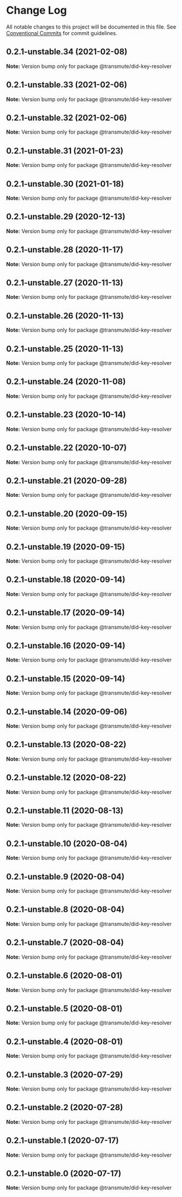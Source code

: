 # Change Log

All notable changes to this project will be documented in this file.
See [Conventional Commits](https://conventionalcommits.org) for commit guidelines.

## 0.2.1-unstable.34 (2021-02-08)

**Note:** Version bump only for package @transmute/did-key-resolver





## 0.2.1-unstable.33 (2021-02-06)

**Note:** Version bump only for package @transmute/did-key-resolver





## 0.2.1-unstable.32 (2021-02-06)

**Note:** Version bump only for package @transmute/did-key-resolver





## 0.2.1-unstable.31 (2021-01-23)

**Note:** Version bump only for package @transmute/did-key-resolver





## 0.2.1-unstable.30 (2021-01-18)

**Note:** Version bump only for package @transmute/did-key-resolver





## 0.2.1-unstable.29 (2020-12-13)

**Note:** Version bump only for package @transmute/did-key-resolver





## 0.2.1-unstable.28 (2020-11-17)

**Note:** Version bump only for package @transmute/did-key-resolver





## 0.2.1-unstable.27 (2020-11-13)

**Note:** Version bump only for package @transmute/did-key-resolver





## 0.2.1-unstable.26 (2020-11-13)

**Note:** Version bump only for package @transmute/did-key-resolver





## 0.2.1-unstable.25 (2020-11-13)

**Note:** Version bump only for package @transmute/did-key-resolver





## 0.2.1-unstable.24 (2020-11-08)

**Note:** Version bump only for package @transmute/did-key-resolver





## 0.2.1-unstable.23 (2020-10-14)

**Note:** Version bump only for package @transmute/did-key-resolver





## 0.2.1-unstable.22 (2020-10-07)

**Note:** Version bump only for package @transmute/did-key-resolver





## 0.2.1-unstable.21 (2020-09-28)

**Note:** Version bump only for package @transmute/did-key-resolver





## 0.2.1-unstable.20 (2020-09-15)

**Note:** Version bump only for package @transmute/did-key-resolver





## 0.2.1-unstable.19 (2020-09-15)

**Note:** Version bump only for package @transmute/did-key-resolver





## 0.2.1-unstable.18 (2020-09-14)

**Note:** Version bump only for package @transmute/did-key-resolver





## 0.2.1-unstable.17 (2020-09-14)

**Note:** Version bump only for package @transmute/did-key-resolver





## 0.2.1-unstable.16 (2020-09-14)

**Note:** Version bump only for package @transmute/did-key-resolver





## 0.2.1-unstable.15 (2020-09-14)

**Note:** Version bump only for package @transmute/did-key-resolver





## 0.2.1-unstable.14 (2020-09-06)

**Note:** Version bump only for package @transmute/did-key-resolver





## 0.2.1-unstable.13 (2020-08-22)

**Note:** Version bump only for package @transmute/did-key-resolver





## 0.2.1-unstable.12 (2020-08-22)

**Note:** Version bump only for package @transmute/did-key-resolver





## 0.2.1-unstable.11 (2020-08-13)

**Note:** Version bump only for package @transmute/did-key-resolver





## 0.2.1-unstable.10 (2020-08-04)

**Note:** Version bump only for package @transmute/did-key-resolver





## 0.2.1-unstable.9 (2020-08-04)

**Note:** Version bump only for package @transmute/did-key-resolver





## 0.2.1-unstable.8 (2020-08-04)

**Note:** Version bump only for package @transmute/did-key-resolver





## 0.2.1-unstable.7 (2020-08-04)

**Note:** Version bump only for package @transmute/did-key-resolver





## 0.2.1-unstable.6 (2020-08-01)

**Note:** Version bump only for package @transmute/did-key-resolver





## 0.2.1-unstable.5 (2020-08-01)

**Note:** Version bump only for package @transmute/did-key-resolver





## 0.2.1-unstable.4 (2020-08-01)

**Note:** Version bump only for package @transmute/did-key-resolver





## 0.2.1-unstable.3 (2020-07-29)

**Note:** Version bump only for package @transmute/did-key-resolver





## 0.2.1-unstable.2 (2020-07-28)

**Note:** Version bump only for package @transmute/did-key-resolver





## 0.2.1-unstable.1 (2020-07-17)

**Note:** Version bump only for package @transmute/did-key-resolver





## 0.2.1-unstable.0 (2020-07-17)

**Note:** Version bump only for package @transmute/did-key-resolver
